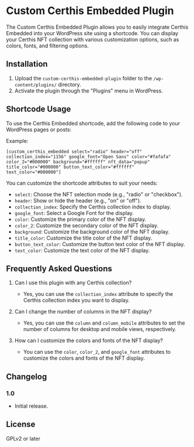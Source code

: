 ﻿
# Custom Certhis Embedded Plugin

The Custom Certhis Embedded Plugin allows you to easily integrate Certhis Embedded into your WordPress site using a shortcode. You can display your Certhis NFT collection with various customization options, such as colors, fonts, and filtering options.

## Installation

1. Upload the `custom-certhis-embedded-plugin` folder to the `/wp-content/plugins/` directory.
2. Activate the plugin through the "Plugins" menu in WordPress.

## Shortcode Usage

To use the Certhis Embedded shortcode, add the following code to your WordPress pages or posts:

Example: 

    [custom_certhis_embedded select="radio" header="off" collection_index="1156" google_font="Open Sans" color="#fafafa" color_2="#000000" background="#ffffff" nft_data="popup" title_color="#000000" button_text_color="#ffffff" text_color="#000000"]


You can customize the shortcode attributes to suit your needs:

- `select`: Choose the NFT selection mode (e.g., "radio" or "checkbox").
- `header`: Show or hide the header (e.g., "on" or "off").
- `collection_index`: Specify the Certhis collection index to display.
- `google_font`: Select a Google Font for the display.
- `color`: Customize the primary color of the NFT display.
- `color_2`: Customize the secondary color of the NFT display.
- `background`: Customize the background color of the NFT display.
- `title_color`: Customize the title color of the NFT display.
- `button_text_color`: Customize the button text color of the NFT display.
- `text_color`: Customize the text color of the NFT display.


## Frequently Asked Questions

1. Can I use this plugin with any Certhis collection?
   - Yes, you can use the `collection_index` attribute to specify the Certhis collection index you want to display.

2. Can I change the number of columns in the NFT display?
   - Yes, you can use the `column` and `column_mobile` attributes to set the number of columns for desktop and mobile views, respectively.

3. How can I customize the colors and fonts of the NFT display?
   - You can use the `color`, `color_2`, and `google_font` attributes to customize the colors and fonts of the NFT display.

## Changelog

### 1.0
- Initial release.

## License

GPLv2 or later
